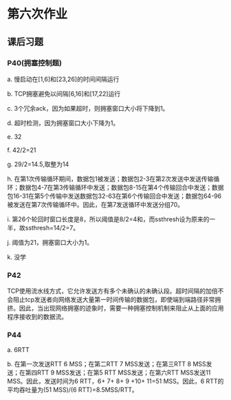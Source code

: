 # 第六次作业

## 课后习题

### P40(拥塞控制题)

a. 慢启动在[1,6]和[23,26]的时间间隔运行

b. TCP拥塞避免以间隔[6,16]和[17,22]运行

c. 3个冗余ack，因为如果超时，则拥塞窗口大小将下降到1。

d. 超时检测，因为拥塞窗口大小下降为1。

e. 32

f. 42/2=21

g. 29/2=14.5,取整为14

h. 在第1次传输循环期间，数据包1被发送；数据包2-3在第2次发送中发送传输循环；数据包4-7在第3传输循环中发送；数据包8-15在第4个传输回合中发送；数据包16-31在第5个传输中发送数据包32-63在第6个传输回合中发送；数据包64-96被发送在第7次传输循环中。因此，在第7发送循环中发送分组70。

i. 第26个轮回时窗口长度是8，所以阈值是8/2=4和，而ssthresh设为原来的一半，故ssthresh=14/2=7。

j. 阈值为21，拥塞窗口大小为1。

k. 没学

### P42

TCP使用流水线方式，它允许发送方有多个未确认的未确认段。超时间隔的加倍不会阻止tcp发送者向网络发送大量第一时间传输的数据包，即使端到端路径非常拥挤。因此，当出现网络拥塞的迹象时，需要一种拥塞控制机制来阻止从上面的应用程序接收到的数据流。

### P44

a. 6RTT

b. 在第一次发送RTT 6 MSS；在第二RTT 7 MSS发送；在第三RTT 8 MSS发送；在第四RTT 9 MSS发送；在第5 RTT MSS发送；在第六RTT MSS发送11 MSS。因此，发送时间为6 RTT，6+ 7+ 8+ 9 +10+ 11=51 MSS。因此，6 RTT的平均吞吐量为(51 MSS)/(6 RTT)=8.5MSS/RTT。

